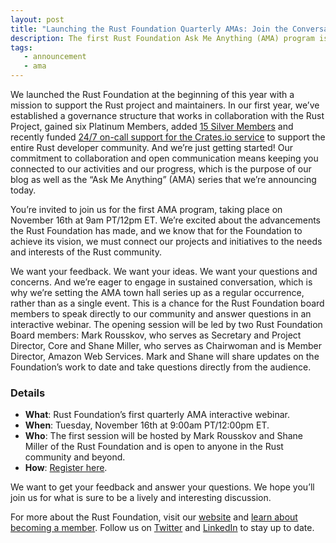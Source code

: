 ```yaml
---
layout: post
title: "Launching the Rust Foundation Quarterly AMAs: Join the Conversation"
description: The first Rust Foundation Ask Me Anything (AMA) program is on 16 November 2021
tags:
   - announcement
   - ama
---
```


We launched the Rust Foundation at the beginning of this year with a mission to support the Rust project and maintainers. In our first year, we’ve established a governance structure that works in collaboration with the Rust Project, gained six Platinum Members, added [15 Silver Members](https://foundation.rust-lang.org/news/2021-11-02-news-fifteenth-silver-member/) and recently funded [24/7 on-call support for the Crates.io service](https://foundation.rust-lang.org/posts/2021-10-18-crates-io-oncall-ferrous-systems/) to support the entire Rust developer community. And we’re just getting started! Our commitment to collaboration and open communication means keeping you connected to our activities and our progress, which is the purpose of our blog as well as the “Ask Me Anything” (AMA) series that we’re announcing today.

You’re invited to join us for the first AMA program, taking place on November 16th at 9am PT/12pm ET. We’re excited about the advancements the Rust Foundation has made, and we know that for the Foundation to achieve its vision, we must connect our projects and initiatives to the needs and interests of the Rust community.

We want your feedback. We want your ideas. We want your questions and concerns. And we’re eager to engage in sustained conversation, which is why we’re setting the AMA town hall series up as a regular occurrence, rather than as a single event. This is a chance for the Rust Foundation board members to speak directly to our community and answer questions in an interactive webinar. The opening session will be led by two Rust Foundation Board members: Mark Rousskov, who serves as Secretary and Project Director, Core and Shane Miller, who serves as Chairwoman and is Member Director, Amazon Web Services. Mark and Shane will share updates on the Foundation’s work to date and take questions directly from the audience.

### Details 

- **What**: Rust Foundation’s first quarterly AMA interactive webinar.
- **When**: Tuesday, November 16th at 9:00am PT/12:00pm ET.
- **Who**: The first session will be hosted by Mark Rousskov and Shane Miller of the Rust Foundation and is open to anyone in the Rust community and beyond.
- **How**: [Register here](https://zoom.us/webinar/register/WN_BNOwcv_TS7aMpGNGEaTgEQ).

We want to get your feedback and answer your questions. We hope you’ll join us for what is sure to be a lively and interesting discussion.

For more about the Rust Foundation, visit our [website](https://foundation.rust-lang.org/) and [learn about becoming a member](https://foundation.rust-lang.org/info/become-a-member/). Follow us on [Twitter](https://twitter.com/rust_foundation) and [LinkedIn](https://www.linkedin.com/company/rust-foundation/) to stay up to date.

